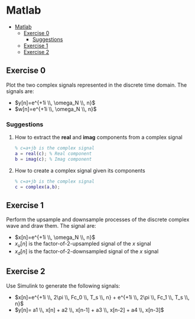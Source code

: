 # Matlab

- [Matlab](#matlab)
  - [Exercise 0](#exercise-0)
    - [Suggestions](#suggestions)
  - [Exercise 1](#exercise-1)
  - [Exercise 2](#exercise-2)

## Exercise 0

Plot the two complex signals represented in the discrete time domain. The signals are:

- $y[n]=e^{+1i \\, \omega_N \\, n}$
- $w[n]=e^{+1i \\, \omega_N \\, n}$

### Suggestions

1. How to extract the **real** and **imag** components from a complex signal

    ```matlab
    % c=a+jb is the complex signal
    a = real(c); % Real component
    b = imag(c); % Imag component
    ```

2. How to create a complex signal given its components

    ```matlab
    % c=a+jb is the complex signal
    c = complex(a,b);
    ```

## Exercise 1

Perform the upsample and downsample processes of the discrete complex
wave and draw them. The signal are:

- $x[n]=e^{+1i \\, \omega_N \\, n}$
- $x_u[n]$ is the factor-of-2-upsampled signal of the $x$ signal
- $x_d[n]$ is the factor-of-2-downsampled signal of the $x$ signal

## Exercise 2

Use Simulink to generate the following signals:

- $x[n]=e^{+1i \\, 2\pi \\, Fc_0 \\, T_s \\, n} + e^{+1i \\, 2\pi \\, Fc_1 \\, T_s \\, n}$
- $y[n]= a1 \\, x[n] + a2 \\, x[n-1] + a3 \\, x[n-2] + a4 \\, x[n-3]$
